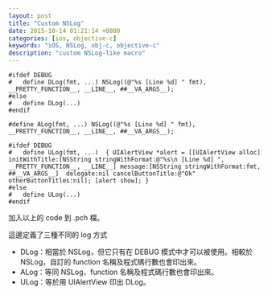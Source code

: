 ```yaml
---
layout: post
title: "Custom NSLog"
date: 2015-10-14 01:21:14 +0800
categories: [ios, objective-c]
keywords: "iOS, NSLog, obj-c, objective-c"
description: "custom NSLog-like macro"
---
```


	#ifdef DEBUG
	#   define DLog(fmt, ...) NSLog((@"%s [Line %d] " fmt), __PRETTY_FUNCTION__, __LINE__, ##__VA_ARGS__);
	#else
	#   define DLog(...)
	#endif
	
	#define ALog(fmt, ...) NSLog((@"%s [Line %d] " fmt), __PRETTY_FUNCTION__, __LINE__, ##__VA_ARGS__);
	
	#ifdef DEBUG
	#   define ULog(fmt, ...)  { UIAlertView *alert = [[UIAlertView alloc] initWithTitle:[NSString stringWithFormat:@"%s\n [Line %d] ", __PRETTY_FUNCTION__, __LINE__] message:[NSString stringWithFormat:fmt, ##__VA_ARGS__]  delegate:nil cancelButtonTitle:@"Ok" otherButtonTitles:nil]; [alert show]; }
	#else
	#   define ULog(...)
	#endif
	
加入以上的 code 到 .pch 檔。

這邊定義了三種不同的 log 方式

* DLog：相當於 NSLog，但它只有在 DEBUG 模式中才可以被使用。相較於 NSLog，自訂的 function 名稱及程式碼行數也會印出來。
* ALog：等同 NSLog，function 名稱及程式碼行數也會印出來。
* ULog：等於用 UIAlertView 印出 DLog。
